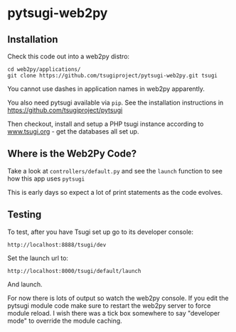 # pytsugi-web2py

Installation
------------

Check this code out into a web2py distro:

    cd web2py/applications/
    git clone https://github.com/tsugiproject/pytsugi-web2py.git tsugi

You cannot use dashes in application names in web2py apparently.

You also need pytsugi available via `pip`.  See the installation
instructions in https://github.com/tsugiproject/pytsugi

Then checkout, install and setup a PHP tsugi instance according to
www.tsugi.org - get the databases all set up.

Where is the Web2Py Code?
-------------------------

Take a look at `controllers/default.py` and see the `launch` function to see
how this app uses `pytsugi`

This is early days so expect a lot of print statements as the code evolves.

Testing
-------

To test, after you have Tsugi set up go to its developer console:

    http://localhost:8888/tsugi/dev

Set the launch url to:

    http://localhost:8000/tsugi/default/launch

And launch.

For now there is lots of output so watch the web2py console.
If you edit the pytsugi module code make sure to restart the
web2py server to force module reload.  I wish
there was a tick box somewhere to say "developer mode" to
override the module caching.

